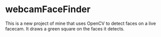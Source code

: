 # webcamFaceFinder
This is a new project of mine that uses OpenCV to detect faces on a live facecam. It draws a green square on the faces it detects.
